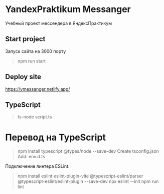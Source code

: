 # YandexPraktikum Messanger
Учебный проект мессендера в ЯндексПрактикум

## Start project
Запуск сайта на 3000 порту
>npm run start

## Deploy site
https://ymessanger.netlify.app/

## TypeScript
> ts-node script.ts

# Перевод на TypeScript
>npm install typescript @types/node --save-dev
Create tsconfig.json
Add: env.d.ts

Подключение линтера ESLint:
> npm install eslint eslint-plugin-vite @typescript-eslint/parser @typescript-eslint/eslint-plugin --save-dev
> npx eslint --init
> npm run lint
